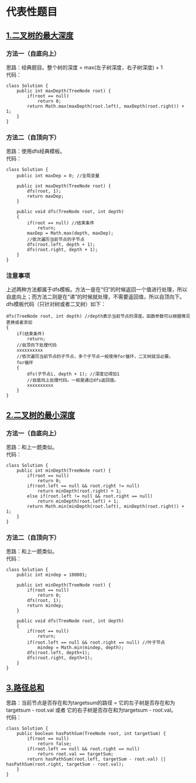 # 代表性题目

## [1.二叉树的最大深度](https://leetcode.cn/problems/maximum-depth-of-binary-tree/description/)

### 方法一（自底向上）
思路：经典题目。整个树的深度 = max(左子树深度，右子树深度) + 1    
代码：
```
class Solution {
    public int maxDepth(TreeNode root) {
        if(root == null)
            return 0;
        return Math.max(maxDepth(root.left), maxDepth(root.right)) + 1;
    }
}
```

### 方法二（自顶向下）
思路：使用dfs经典模板。      
代码：
```
class Solution {
    public int maxDep = 0; //全局变量

    public int maxDepth(TreeNode root) {
        dfs(root, 1);
        return maxDep;
    }

    public void dfs(TreeNode root, int depth)
    {
        if(root == null) //结束条件
            return;
        maxDep = Math.max(depth, maxDep);
        //依次遍历当前节点的子节点
        dfs(root.left, depth + 1);
        dfs(root.right, depth + 1);
    }
}
```

### 注意事项
上述两种方法都属于dfs模板。方法一是在“归”的时候返回一个值进行处理，所以自底向上；而方法二则是在“递”的时候就处理，不需要返回值，所以自顶向下。dfs模板代码（只针对树或者二叉树）如下：  
```
dfs(TreeNode root, int depth) //depth表示当前节点的深度。函数参数可以根据情况更换或者添加
{
    if(结束条件)
        return;
    //自顶向下处理代码
    xxxxxxxxxx
    //依次遍历当前节点的子节点，多个子节点一般使用for循环，二叉树就没必要。
    for循环
    {
        dfs(子节点i, depth + 1); //深度记得加1
        //自底向上处理代码。一般是通过dfs返回值。
        xxxxxxxxxx
    }
}
```

## [2.二叉树的最小深度](https://leetcode.cn/problems/minimum-depth-of-binary-tree/description/)

### 方法一（自底向上）
思路：和上一题类似。      
代码：
```
class Solution {
    public int minDepth(TreeNode root) {
        if(root == null)
            return 0;
        if(root.left == null && root.right != null)
            return minDepth(root.right) + 1;
        else if(root.left != null && root.right == null)
            return minDepth(root.left) + 1;
        return Math.min(minDepth(root.left), minDepth(root.right)) + 1;
    }
}
```

### 方法二（自顶向下）
思路：和上一题类似。      
代码：
```
class Solution {
    public int mindep = 100001;

    public int minDepth(TreeNode root) {
        if(root == null)
            return 0;
        dfs(root, 1);
        return mindep;
    }

    public void dfs(TreeNode root, int depth)
    {
        if(root == null)
            return;
        if(root.left == null && root.right == null) //叶子节点
            mindep = Math.min(mindep, depth);
        dfs(root.left, depth+1);
        dfs(root.right, depth+1);
    }
}
```

## [3.路径总和](https://leetcode.cn/problems/path-sum/description/)
思路：当前节点是否存在和为targetsum的路径 = 它的左子树是否存在和为targetsum - root.val 或者 它的右子树是否存在和为targetsum - root.val。      
代码：
```
class Solution {
    public boolean hasPathSum(TreeNode root, int targetSum) {
        if(root == null)
            return false;
        if(root.left == null && root.right == null)
            return root.val == targetSum;
        return hasPathSum(root.left, targetSum - root.val) || hasPathSum(root.right, targetSum - root.val);
    }
}
```
